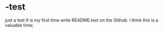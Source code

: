# -test
just a test
It is my first time write README.text on the Github.
I think  this is a valuable time;
